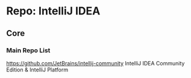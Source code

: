 # Repo: IntelliJ IDEA

## Core

### Main Repo List

https://github.com/JetBrains/intellij-community
IntelliJ IDEA Community Edition & IntelliJ Platform 